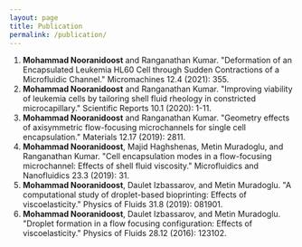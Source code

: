 ```yaml
---
layout: page
title: Publication
permalink: /publication/
---
```


<ol>
<li><b>Mohammad Nooranidoost</b> and Ranganathan Kumar. "Deformation of an Encapsulated Leukemia HL60 Cell through Sudden Contractions of a Microfluidic Channel." Micromachines 12.4 (2021): 355.</li>

<li><b>Mohammad Nooranidoost</b> and Ranganathan Kumar. "Improving viability of leukemia cells by tailoring shell fluid rheology in constricted microcapillary." Scientific Reports 10.1 (2020): 1-11.</li>

<li><b>Mohammad Nooranidoost</b> and Ranganathan Kumar. "Geometry effects of axisymmetric flow-focusing microchannels for single cell encapsulation." Materials 12.17 (2019): 2811.</li>

<li><b>Mohammad Nooranidoost</b>, Majid Haghshenas, Metin Muradoglu, and Ranganathan Kumar. "Cell encapsulation modes in a flow-focusing microchannel: Effects of shell fluid viscosity." Microfluidics and Nanofluidics 23.3 (2019): 31.</li>
  
<li><b>Mohammad Nooranidoost</b>, Daulet Izbassarov, and Metin Muradoglu. "A computational study of droplet-based bioprinting: Effects of viscoelasticity." Physics of Fluids 31.8 (2019): 081901.</li>
  
<li><b>Mohammad Nooranidoost</b>, Daulet Izbassarov, and Metin Muradoglu. "Droplet formation in a flow focusing configuration: Effects of viscoelasticity." Physics of Fluids 28.12 (2016): 123102.</li>  
  
</ol>











